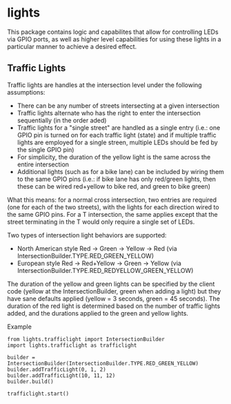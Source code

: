 # lights

This package contains logic and capabilites that allow for controlling LEDs via GPIO ports, as well as higher level capabilities for using these lights in a particular manner to achieve a desired effect.

## Traffic Lights

Traffic lights are handles at the intersection level under the following assumptions:

* There can be any number of streets intersecting at a given intersection
* Traffic lights alternate who has the right to enter the intersection sequentially (in the order aded)
* Traffic lights for a "single street" are handled as a single entry (i.e.: one GPIO pin is turned on for each traffic light (state) and if multiple traffic lights are employed for a single streen, multiple LEDs should be fed by the single GPIO pin)
* For simplicity, the duration of the yellow light is the same across the entire intersection
* Additional lights (such as for a bike lane) can be included by wiring them to the same GPIO pins (i.e.: if bike lane has only red/green lights, then these can be wired red+yellow to bike red, and green to bike green)

What this means: for a normal cross intersection, two entries are required (one for each of the two streets), with the lights for each direction wired to the same GPIO pins. For a T intersection, the same applies except that the street terminating in the T would only require a single set of LEDs.

Two types of intersection light behaviors are supported:

* North American style Red -> Green -> Yellow -> Red (via IntersectionBuilder.TYPE.RED_GREEN_YELLOW)
* European style Red -> Red+Yellow -> Green -> Yellow (via IntersectionBuilder.TYPE.RED_REDYELLOW_GREEN_YELLOW)

The duration of the yellow and green lights can be specified by the client code (yellow at the IntersectionBuilder, green when adding a light) but they have sane defaults applied (yellow = 3 seconds, green = 45 seconds). The duration of the red light is determined based on the number of traffic lights added, and the durations applied to the green and yellow lights.

Example

```
from lights.trafficlight import IntersectionBuilder
import lights.trafficlight as trafficlight

builder = IntersectionBuilder(IntersectionBuilder.TYPE.RED_GREEN_YELLOW)
builder.addTrafficLight(0, 1, 2)
builder.addTrafficLight(10, 11, 12)
builder.build()

trafficlight.start()
```
